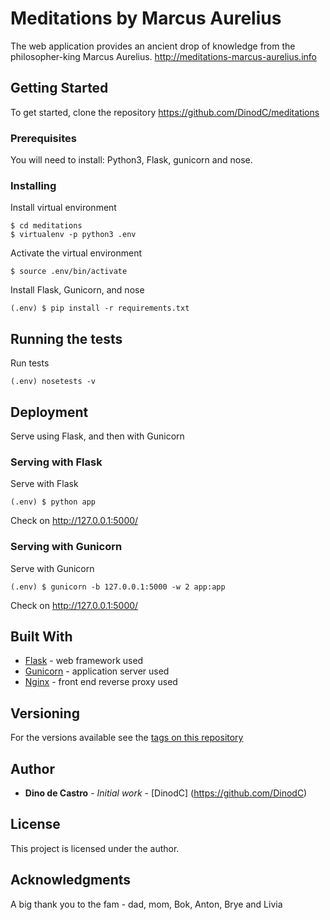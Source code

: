 # Meditations by Marcus Aurelius
The web application provides an ancient drop of knowledge from the
philosopher-king Marcus Aurelius.
http://meditations-marcus-aurelius.info

## Getting Started
To get started, clone the repository https://github.com/DinodC/meditations

### Prerequisites
You will need to install: Python3, Flask, gunicorn and nose.

### Installing
Install virtual environment
```
$ cd meditations
$ virtualenv -p python3 .env
```
Activate the virtual environment
```
$ source .env/bin/activate
```
Install Flask, Gunicorn, and nose
```
(.env) $ pip install -r requirements.txt
```

## Running the tests
Run tests
```
(.env) nosetests -v
```

## Deployment
Serve using Flask, and then with Gunicorn

### Serving with Flask
Serve with Flask
```
(.env) $ python app
```
Check on http://127.0.0.1:5000/

### Serving with Gunicorn
Serve with Gunicorn
```
(.env) $ gunicorn -b 127.0.0.1:5000 -w 2 app:app
```
Check on http://127.0.0.1:5000/


## Built With
* [Flask](http://flask.pocoo.org) - web framework used
* [Gunicorn](https://gunicorn.org) - application server used
* [Nginx](https://www.nginx.com) - front end reverse proxy used

## Versioning
For the versions available see the [tags on this repository](https://github.com/DinodC/meditations)

## Author
* **Dino de Castro** - *Initial work* - [DinodC] (https://github.com/DinodC)

## License
This project is licensed under the author.

## Acknowledgments
A big thank you to the fam - dad, mom, Bok, Anton, Brye and Livia
